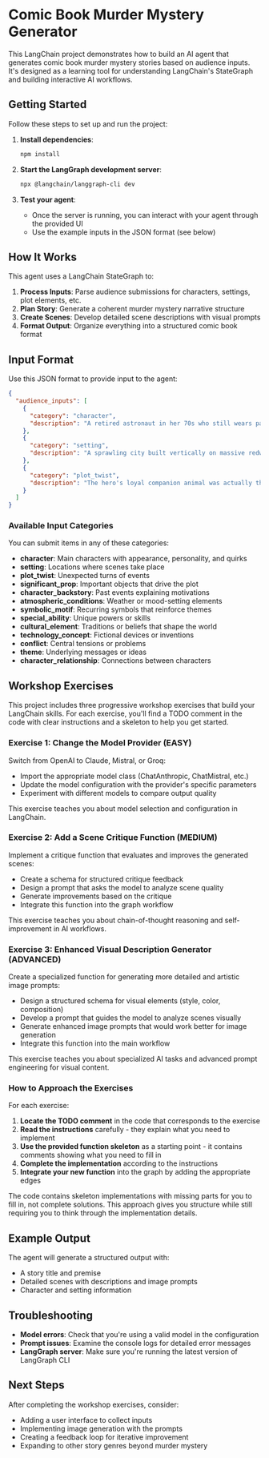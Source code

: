 # Comic Book Murder Mystery Generator

This LangChain project demonstrates how to build an AI agent that generates comic book murder mystery stories based on audience inputs. It's designed as a learning tool for understanding LangChain's StateGraph and building interactive AI workflows.

## Getting Started

Follow these steps to set up and run the project:

1. **Install dependencies**:

   ```bash
   npm install
   ```

2. **Start the LangGraph development server**:

   ```bash
   npx @langchain/langgraph-cli dev
   ```

3. **Test your agent**:
   - Once the server is running, you can interact with your agent through the provided UI
   - Use the example inputs in the JSON format (see below)

## How It Works

This agent uses a LangChain StateGraph to:

1. **Process Inputs**: Parse audience submissions for characters, settings, plot elements, etc.
2. **Plan Story**: Generate a coherent murder mystery narrative structure
3. **Create Scenes**: Develop detailed scene descriptions with visual prompts
4. **Format Output**: Organize everything into a structured comic book format

## Input Format

Use this JSON format to provide input to the agent:

```json
{
  "audience_inputs": [
    {
      "category": "character",
      "description": "A retired astronaut in her 70s who still wears parts of her space suit as everyday clothing."
    },
    {
      "category": "setting",
      "description": "A sprawling city built vertically on massive redwood trees."
    },
    {
      "category": "plot_twist",
      "description": "The hero's loyal companion animal was actually the main villain all along."
    }
  ]
}
```

### Available Input Categories

You can submit items in any of these categories:

- **character**: Main characters with appearance, personality, and quirks
- **setting**: Locations where scenes take place
- **plot_twist**: Unexpected turns of events
- **significant_prop**: Important objects that drive the plot
- **character_backstory**: Past events explaining motivations
- **atmospheric_conditions**: Weather or mood-setting elements
- **symbolic_motif**: Recurring symbols that reinforce themes
- **special_ability**: Unique powers or skills
- **cultural_element**: Traditions or beliefs that shape the world
- **technology_concept**: Fictional devices or inventions
- **conflict**: Central tensions or problems
- **theme**: Underlying messages or ideas
- **character_relationship**: Connections between characters

## Workshop Exercises

This project includes three progressive workshop exercises that build your LangChain skills. For each exercise, you'll find a TODO comment in the code with clear instructions and a skeleton to help you get started.

### Exercise 1: Change the Model Provider (EASY)

Switch from OpenAI to Claude, Mistral, or Groq:

- Import the appropriate model class (ChatAnthropic, ChatMistral, etc.)
- Update the model configuration with the provider's specific parameters
- Experiment with different models to compare output quality

This exercise teaches you about model selection and configuration in LangChain.

### Exercise 2: Add a Scene Critique Function (MEDIUM)

Implement a critique function that evaluates and improves the generated scenes:

- Create a schema for structured critique feedback
- Design a prompt that asks the model to analyze scene quality
- Generate improvements based on the critique
- Integrate this function into the graph workflow

This exercise teaches you about chain-of-thought reasoning and self-improvement in AI workflows.

### Exercise 3: Enhanced Visual Description Generator (ADVANCED)

Create a specialized function for generating more detailed and artistic image prompts:

- Design a structured schema for visual elements (style, color, composition)
- Develop a prompt that guides the model to analyze scenes visually
- Generate enhanced image prompts that would work better for image generation
- Integrate this function into the main workflow

This exercise teaches you about specialized AI tasks and advanced prompt engineering for visual content.

### How to Approach the Exercises

For each exercise:

1. **Locate the TODO comment** in the code that corresponds to the exercise
2. **Read the instructions** carefully - they explain what you need to implement
3. **Use the provided function skeleton** as a starting point - it contains comments showing what you need to fill in
4. **Complete the implementation** according to the instructions
5. **Integrate your new function** into the graph by adding the appropriate edges

The code contains skeleton implementations with missing parts for you to fill in, not complete solutions. This approach gives you structure while still requiring you to think through the implementation details.

## Example Output

The agent will generate a structured output with:

- A story title and premise
- Detailed scenes with descriptions and image prompts
- Character and setting information

## Troubleshooting

- **Model errors**: Check that you're using a valid model in the configuration
- **Prompt issues**: Examine the console logs for detailed error messages
- **LangGraph server**: Make sure you're running the latest version of LangGraph CLI

## Next Steps

After completing the workshop exercises, consider:

- Adding a user interface to collect inputs
- Implementing image generation with the prompts
- Creating a feedback loop for iterative improvement
- Expanding to other story genres beyond murder mystery
